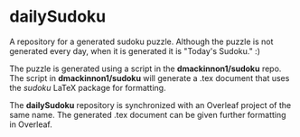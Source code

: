 # dailySudoku
A repository for a generated sudoku puzzle. Although the puzzle is not generated every day, when it is generated it is "Today's Sudoku." :)

The puzzle is generated using a script in the **dmackinnon1/sudoku** repo. The script in **dmackinnon1/sudoku** will generate a .tex document
that uses the *sudoku* LaTeX package for formatting.

The **dailySudoku** repository is synchronized with an Overleaf project of the same name. The generated .tex document can be given further formatting in Overleaf.
